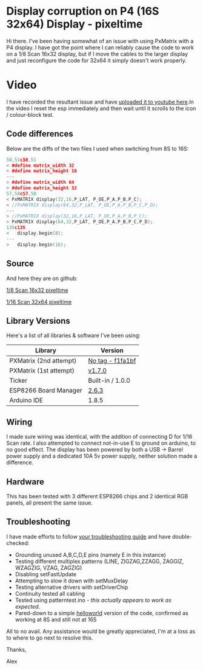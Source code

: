 # Display corruption on P4 (16S 32x64) Display - pixeltime

Hi there. I've been having somewhat of an issue with using PxMatrix with a P4 display. I have got the point where I can reliably cause the code to work on a 1/8 Scan 16x32 display, but if I move the cables to the larger display and just reconfigure the code for 32x64 it simply doesn't work properly.

# Video

I have recorded the resultant issue and have [uploaded it to youtube here](https://www.youtube.com/watch?v=kKVjqLSDeao).In the video I reset the esp immediately and then wait until it scrolls to the icon / colour-block test.

## Code differences

Below are the diffs of the two files I used when switching from 8S to 16S:

```C++
50,51c50,51
< #define matrix_width 32
< #define matrix_height 16
---
> #define matrix_width 64
> #define matrix_height 32
57,58c57,58
< PxMATRIX display(32,16,P_LAT, P_OE,P_A,P_B,P_C);
< //PxMATRIX display(64,32,P_LAT, P_OE,P_A,P_B,P_C,P_D);
---
> //PxMATRIX display(32,16,P_LAT, P_OE,P_A,P_B,P_C);
> PxMATRIX display(64,32,P_LAT, P_OE,P_A,P_B,P_C,P_D);
135c135
<   display.begin(8);
---
>   display.begin(16);
```

## Source

And here they are on github:

[1/8 Scan 16x32 pixeltime](https://github.com/alexberry/trainboard/blob/master/examples/pixeltime-32x64/pixeltime-32x64.ino)

[1/16 Scan 32x64 pixeltime](https://github.com/alexberry/trainboard/blob/master/examples/pixeltime-32x64/pixeltime-32x64.ino)

## Library Versions

Here's a list of all libraries & software I've been using:

Library | Version
--- | ---
PXMatrix (2nd attempt)| [No tag - f1fa1bf](https://github.com/2dom/PxMatrix/commit/f1fa1bfce4ccf04c6a086f48208e602e0d4a01e4)
PXMatrix (1st attempt) | [v1.7.0](https://github.com/2dom/PxMatrix/tree/v1.7.0)
Ticker | Built-in / 1.0.0
ESP8266 Board Manager | [2.6.3](https://github.com/esp8266/Arduino/releases/tag/2.6.3)
Arduino IDE | 1.8.5

## Wiring

I made sure wiring was identical, with the addition of connecting D for 1/16 Scan rate. I also attempted to connect not-in-use E to ground on arduino, to no good effect. The display has been powered by both a USB -> Barrel power supply and a dedicated 10A 5v power supply, neither solution made a difference.

## Hardware

This has been tested with 3 different ESP8266 chips and 2 identical RGB panels, all present the same issue.

## Troubleshooting

I have made efforts to follow [your troubleshooting guide](https://github.com/2dom/PxMatrix#troubleshooting) and have double-checked:

* Grounding unused A,B,C,D,E pins (namely E in this instance)
* Testing different multiplex patterns (LINE, ZIGZAG,ZZAGG, ZAGGIZ, WZAGZIG, VZAG, ZAGZIG)
* Disabling setFastUpdate
* Attempting to slow it down with setMuxDelay
* Testing alternative drivers with setDriverChip
* Continuity tested all cabling
* Tested using patterntest.ino - _this actually appears to work as expected_.
* Pared-down to a simple [helloworld](https://github.com/alexberry/trainboard/blob/master/examples/helloworld-32x64/helloworld-32x64.ino) version of the code, confirmed as working at 8S and still not at 16S

All to no avail. Any assistance would be greatly appreciated, I'm at a loss as to where to go next to resolve this.

Thanks,

Alex

